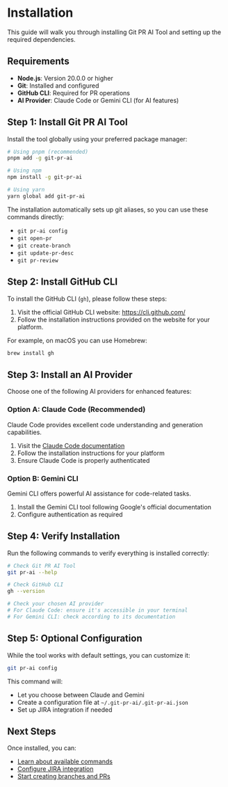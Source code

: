 # Installation

This guide will walk you through installing Git PR AI Tool and setting up the required dependencies.

## Requirements

- **Node.js**: Version 20.0.0 or higher
- **Git**: Installed and configured
- **GitHub CLI**: Required for PR operations
- **AI Provider**: Claude Code or Gemini CLI (for AI features)

## Step 1: Install Git PR AI Tool

Install the tool globally using your preferred package manager:

```bash
# Using pnpm (recommended)
pnpm add -g git-pr-ai

# Using npm
npm install -g git-pr-ai

# Using yarn
yarn global add git-pr-ai
```

The installation automatically sets up git aliases, so you can use these commands directly:

- `git pr-ai config`
- `git open-pr`
- `git create-branch`
- `git update-pr-desc`
- `git pr-review`

## Step 2: Install GitHub CLI

To install the GitHub CLI (`gh`), please follow these steps:

1. Visit the official GitHub CLI website: https://cli.github.com/
2. Follow the installation instructions provided on the website for your platform.

For example, on macOS you can use Homebrew:

```bash
brew install gh
```

## Step 3: Install an AI Provider

Choose one of the following AI providers for enhanced features:

### Option A: Claude Code (Recommended)

Claude Code provides excellent code understanding and generation capabilities.

1. Visit the [Claude Code documentation](https://docs.anthropic.com/en/docs/claude-code)
2. Follow the installation instructions for your platform
3. Ensure Claude Code is properly authenticated

### Option B: Gemini CLI

Gemini CLI offers powerful AI assistance for code-related tasks.

1. Install the Gemini CLI tool following Google's official documentation
2. Configure authentication as required

## Step 4: Verify Installation

Run the following commands to verify everything is installed correctly:

```bash
# Check Git PR AI Tool
git pr-ai --help

# Check GitHub CLI
gh --version

# Check your chosen AI provider
# For Claude Code: ensure it's accessible in your terminal
# For Gemini CLI: check according to its documentation
```

## Step 5: Optional Configuration

While the tool works with default settings, you can customize it:

```bash
git pr-ai config
```

This command will:

- Let you choose between Claude and Gemini
- Create a configuration file at `~/.git-pr-ai/.git-pr-ai.json`
- Set up JIRA integration if needed

## Next Steps

Once installed, you can:

- [Learn about available commands](./commands)
- [Configure JIRA integration](./configuration)
- [Start creating branches and PRs](./usage)
